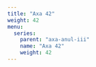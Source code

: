 ```yaml
---
title: "Axa 42"
weight: 42
menu:
  series:
    parent: "axa-anul-iii"
    name: "Axa 42"
    weight: 42
---
```

